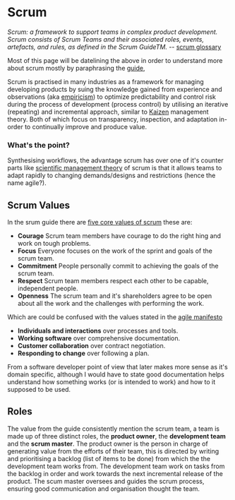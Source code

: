 # Scrum
<!--- Structure taken from https://www.scrumguides.org/docs/scrumguide/v2017/2017-Scrum-Guide-US.pdf#zoom=100 --->

*Scrum: a framework to support teams in complex product development. Scrum consists of Scrum Teams and their associated roles, events, artefacts, and rules, as defined in the Scrum GuideTM.* -- [scrum glossary](https://www.scrum.org/scrum-glossary)

Most of this page will be datelining the above in order to understand more about scrum mostly by paraphrasing the [guide](https://www.scrumguides.org/docs/scrumguide/v2017/2017-Scrum-Guide-US.pdf),

Scrum is practised in many industries as a framework for managing developing products by suing the knowledge gained from experience and observations (aka [empiricism](https://www.merriam-webster.com/dictionary/empiricism)) to optimize predictability and control risk during the process of development (process control) by utilising an iterative (repeating) and incremental approach, similar to [Kaizen](https://en.wikipedia.org/wiki/Kaizen) management theory. Both of which focus on transparency, inspection, and adaptation in-order to continually improve and produce value.


### What's the point?
Synthesising workflows, the advantage scrum has over one of it's counter parts like [scientific management theory](https://en.wikipedia.org/wiki/Scientific_management]) of scrum is that it allows teams to adapt rapidly to changing demands/designs and restrictions (hence the name agile?).

<!-- indroduce the topic
scum is a frame work https://www.scrumguides.org/scrum-guide.html#definition -->
<!-- ## Theory -->

## Scrum Values

In the srum guide there are [five core values of scrum](https://scrumorg-website-prod.s3.amazonaws.com/drupal/2018-05/ScrumValues-Tabloid.pdf) these are:

+ __Courage__ Scrum team members have courage to do the right hing and work on tough problems.
+ __Focus__ Everyone focuses on the work of the sprint and goals of the scrum team.
+ __Commitment__ People personally commit to achieving the goals of the scrum team.
+ __Respect__ Scrum team members respect each other to be capable, independent people.
+ __Openness__ The scrum team and it's shareholders agree to be open about all the work and the challenges with performing the work.

Which are could be confused with the values stated in the [agile manifesto](http://agilemanifesto.org/)
+ __Individuals and interactions__ over processes and tools.
+ __Working software__ over comprehensive documentation.
+ __Customer collaboration__ over contract negotiation.
+ __Responding to change__ over following a plan.

From a software developer point of view that later makes more sense as it's domain specific, although I would have to state good documentation helps understand how something works (or is intended to work) and how to it supposed to be used.

<!--
### Twelve Principles
To further muddy waters there are twelve principles. these kind of relate to xp is agile different?

Customer satisfaction through early and continuous software delivery
Accommodate changing requirements throughout the development process
Frequent delivery of working software
Collaboration between the business stakeholders and developers throughout the project
Support, trust, and motivate the people involved
Enable face-to-face interactions
Working software is the primary measure of progress
Agile processes to support a consistent development pace
Attention to technical detail and design enhances agility
Simplicity
Self-organizing teams encourage great architectures, requirements, and designs
Regular reflections on how to become more effective

+ __Customer satisfaction through early and continuous software delivery__ – Customers are happier when they receive working software at regular intervals, rather than waiting extended periods of time between releases.
+ __Accommodate changing requirements throughout the development process__ – The ability to avoid delays when a requirement or feature request changes.
+ __Frequent delivery of working software__ – Scrum accommodates this principle since the team operates in software sprints or iterations that ensure regular delivery of working software.
+ __Collaboration between the business stakeholders and developers throughout the project__ – Better decisions are made when the business and technical team are aligned.
+ __Support, trust, and motivate the people involved__ – Motivated teams are more likely to deliver their best work than unhappy teams.
+ __Enable face-to-face interactions__ – Communication is more successful when development teams are co-located.
Working software is the primary measure of progress – Delivering functional software to the customer is the ultimate factor that measures progress.
+ __Agile processes to support a consistent development pace__ – Teams establish a repeatable and maintainable speed at which they can deliver working software, and they repeat it with each release.
+ __Attention to technical detail and design enhances agility__ – The right skills and good design ensures the team can maintain the pace, constantly improve the product, and sustain change.
+ __Simplicity__ – Develop just enough to get the job done for right now.
+ __Self-organizing teams encourage great architectures, requirements, and designs__ – Skilled and motivated team members who have decision-making power, take ownership, communicate regularly with other team members, and share ideas that deliver quality products.
+ __Regular reflections on how to become more effective__ – Self-improvement, process improvement, advancing skills, and techniques help team members work more efficiently.
-->


## Roles

The value from the guide consistently mention the scrum team, a team is made up of three distinct roles, the  __product owner__, the __development team__ and the __scrum master__. The product owner is the person in charge of generating value from the efforts of their team, this is directed by writing and prioritising a backlog (list of items to be done) from which the the development team works from. The development team work on tasks from the backlog in order and work towards the next incremental release of the product. The scum master oversees and guides the scrum process, ensuring good communication and organisation thought the team. 

<!--- ## Events --->

<!--- ## Artefacts --->
